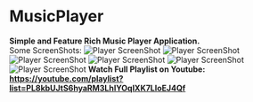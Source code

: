 # MusicPlayer
<b>Simple and Feature Rich Music Player Application.</b></br>
Some ScreenShots: 
![Player ScreenShot](https://github.com/HarshAndroid/MusicPlayer/blob/master/music_player_screenshots/screen_1.png)
![Player ScreenShot](https://github.com/HarshAndroid/MusicPlayer/blob/master/music_player_screenshots/screen_3.png)
![Player ScreenShot](https://github.com/HarshAndroid/MusicPlayer/blob/master/music_player_screenshots/screen_4.png)
![Player ScreenShot](https://github.com/HarshAndroid/MusicPlayer/blob/master/music_player_screenshots/screen_6.png)
![Player ScreenShot](https://github.com/HarshAndroid/MusicPlayer/blob/master/music_player_screenshots/screen_7.png)
![Player ScreenShot](https://github.com/HarshAndroid/MusicPlayer/blob/master/music_player_screenshots/Screenshot_2021-09-04-09-04-52-897_com.miui.home.jpg)
<b>Watch Full Playlist on Youtube:<b>
  https://youtube.com/playlist?list=PL8kbUJtS6hyaRM3LhIYOqIXK7LIoEJ4Qf

